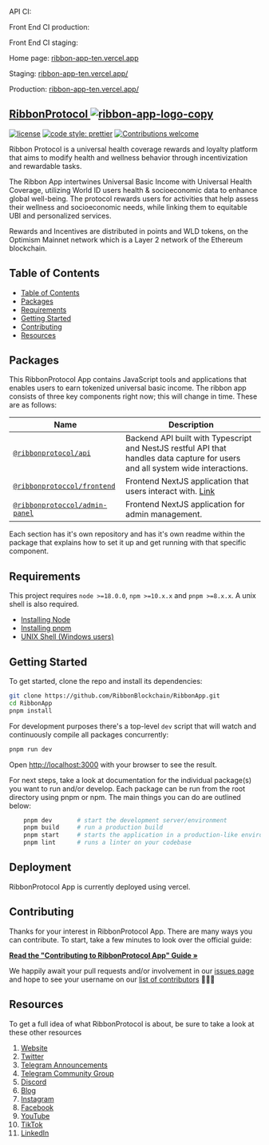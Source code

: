 API CI:

Front End CI production:

Front End CI staging:

Home page: [ribbon-app-ten.vercel.app](https://ribbon-app-ten.vercel.app)

Staging: [ribbon-app-ten.vercel.app/](https://ribbon-app-ten.vercel.app)

Production: [ribbon-app-ten.vercel.app/](https://ribbon-app-ten.vercel.app)

## [RibbonProtocol <a href="https://ibb.co/pfpWc5b"><img src="https://i.ibb.co/8rVzqtN/ribbon-app-logo-copy.png" alt="ribbon-app-logo-copy" border="0"></a>](https://ribbon-app-ten.vercel.app)

[![license](https://img.shields.io/badge/license-MIT-blue.svg?style=flat-square)](/LICENSE)
[![code style: prettier](https://img.shields.io/badge/code_style-prettier-ff69b4.svg?style=flat-square)](https://github.com/prettier/prettier)
[![Contributions welcome](https://img.shields.io/badge/contributions-welcome-orange.svg?style=flat-square)](/contributing.md)

Ribbon Protocol is a universal health coverage rewards and loyalty platform that aims to modify health and wellness behavior through incentivization and rewardable tasks.

The Ribbon App intertwines Universal Basic Income with Universal Health Coverage, utilizing World ID users health & socioeconomic data to enhance global well-being. The protocol rewards users for activities that help assess their wellness and socioeconomic needs, while linking them to equitable UBI and personalized services.

Rewards and Incentives are distributed in points and WLD tokens, on the Optimism Mainnet network which is a Layer 2 network of the Ethereum blockchain.

## Table of Contents

- [Table of Contents](#table-of-contents)
- [Packages](#packages)
- [Requirements](#requirements)
- [Getting Started](#getting-started)
- [Contributing](#contributing)
- [Resources](#resources)

## Packages

This RibbonProtocol App contains JavaScript tools and applications that enables users to earn tokenized universal basic income. The ribbon app consists of three key components right now; this will change in time. These are as follows:

| Name                                                                                           | Description                                                                                                                    |
| ---------------------------------------------------------------------------------------------- | ------------------------------------------------------------------------------------------------------------------------------ |
| [`@ribbonprotocol/api`](https://github.com/RibbonBlockchain/RibbonApp-BackEnd)                 | Backend API built with Typescript and NestJS restful API that handles data capture for users and all system wide interactions. |
| [`@ribbonprotoccol/frontend`](https://github.com/RibbonBlockchain/RibbonApp)                   | Frontend NextJS application that users interact with. [Link](https://ribbon-app-ten.vercel.app)                                |
| [`@ribbonprotoccol/admin-panel`](https://github.com/RibbonBlockchain/RibbonAdminPanelFrontEnd) | Frontend NextJS application for admin management.                                                                              |

Each section has it's own repository and has it's own readme within the package that explains how to set it up and get running with that specific component.

## Requirements

This project requires `node >=18.0.0`, `npm >=10.x.x` and `pnpm >=8.x.x`. A unix shell is also required.

- [Installing Node](https://docs.npmjs.com/getting-started/installing-node)
- [Installing pnpm](https://pnpm.io/7.x/installation)
- [UNIX Shell (Windows users)](https://docs.microsoft.com/en-us/windows/wsl/install-win10)

## Getting Started

To get started, clone the repo and install its dependencies:

```bash
git clone https://github.com/RibbonBlockchain/RibbonApp.git
cd RibbonApp
pnpm install
```

For development purposes there's a top-level `dev` script that will watch and continuously compile all packages concurrently:

```bash
pnpm run dev
```

Open [http://localhost:3000](http://localhost:3000) with your browser to see the result.

For next steps, take a look at documentation for the individual package(s) you want to run and/or develop. Each package can be run from the root directory using pnpm or npm. The main things you can do are outlined below:

```bash
    pnpm dev       # start the development server/environment
    pnpm build     # run a production build
    pnpm start     # starts the application in a production-like environment
    pnpm lint      # runs a linter on your codebase
```

## Deployment

RibbonProtocol App is currently deployed using vercel.

## Contributing

Thanks for your interest in RibbonProtocol App. There are many ways you can contribute. To start, take a few minutes to look over the official guide:

**[Read the "Contributing to RibbonProtocol App" Guide &raquo;](/contributing.md)**

We happily await your pull requests and/or involvement in our [issues page](https://github.com/RibbonBlockchain/RibbonApp/issues) and hope to see your username on our [list of contributors](https://github.com/RibbonBlockchain/RibbonApp) 🎉🎉🎉

## Resources

To get a full idea of what RibbonProtocol is about, be sure to take a look at these other resources

1.  [Website](https://ribbon-app-ten.vercel.app)
2.  [Twitter](https://twitter.com/ribbonprotocol)
3.  [Telegram Announcements](https://t.me/RibbonProtocol)
4.  [Telegram Community Group](https://t.me/+JbmcP2EjVqYwMjRk)
5.  [Discord](https://discord.com/invite/HWa2b9H3qy)
6.  [Blog](https://medium.com/@RibbonProtocol)
7.  [Instagram](https://www.instagram.com/ribbonprotocol)
8.  [Facebook](https://www.facebook.com/ribbonprotocol/)
9.  [YouTube](https://www.youtube.com/@ribbonprotocol)
10. [TikTok](https://www.tiktok.com/@ribbonprotocol)
11. [LinkedIn](https://www.linkedin.com/company/ribbonprotocol/)
